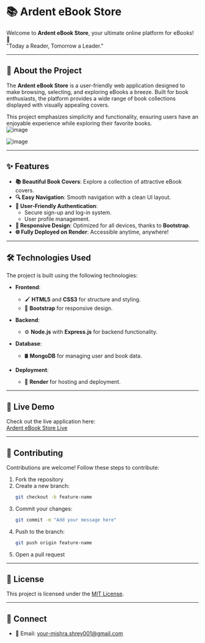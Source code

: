 

# 📚 Ardent eBook Store  

Welcome to **Ardent eBook Store**, your ultimate online platform for eBooks! 🌟  
"Today a Reader, Tomorrow a Leader."  

---

## 🌟 About the Project  

The **Ardent eBook Store** is a user-friendly web application designed to make browsing, selecting, and exploring eBooks a breeze. Built for book enthusiasts, the platform provides a wide range of book collections displayed with visually appealing covers.  

This project emphasizes simplicity and functionality, ensuring users have an enjoyable experience while exploring their favorite books.  
![image](https://github.com/user-attachments/assets/bd1209d3-0638-4082-8162-9909db0a2905)

![image](https://github.com/user-attachments/assets/c06ce772-e085-4702-8148-00a9aaec2887)

---

## ✨ Features  

- **📚 Beautiful Book Covers**: Explore a collection of attractive eBook covers.  
- **🔍 Easy Navigation**: Smooth navigation with a clean UI layout.  
- **👤 User-Friendly Authentication**:  
  - Secure sign-up and log-in system.  
  - User profile management.  
- **🎨 Responsive Design**: Optimized for all devices, thanks to **Bootstrap**.  
- **🌐 Fully Deployed on Render**: Accessible anytime, anywhere!  

---

## 🛠️ Technologies Used  

The project is built using the following technologies:  

- **Frontend**:  
  - 🖌️ **HTML5** and **CSS3** for structure and styling.  
  - 🎨 **Bootstrap** for responsive design.  

- **Backend**:  
  - ⚙️ **Node.js** with **Express.js** for backend functionality.  

- **Database**:  
  - 🛢️ **MongoDB** for managing user and book data.  

- **Deployment**:  
  - 🚀 **Render** for hosting and deployment.  

---

## 🎥 Live Demo  

Check out the live application here:  
[Ardent eBook Store Live](https://ardent-ac0v.onrender.com/)  

---


## 🤝 Contributing  

Contributions are welcome! Follow these steps to contribute:  

1. Fork the repository  
2. Create a new branch:  
   ```bash
   git checkout -b feature-name
   ```
3. Commit your changes:  
   ```bash
   git commit -m "Add your message here"
   ```
4. Push to the branch:  
   ```bash
   git push origin feature-name
   ```
5. Open a pull request  

---

## 📃 License  

This project is licensed under the [MIT License](LICENSE).  

---

## 🔗 Connect  

- 📧 Email: [your-mishra.shrey001@gmail.com](mailto:mishra.shrey001@gmail.com)  
